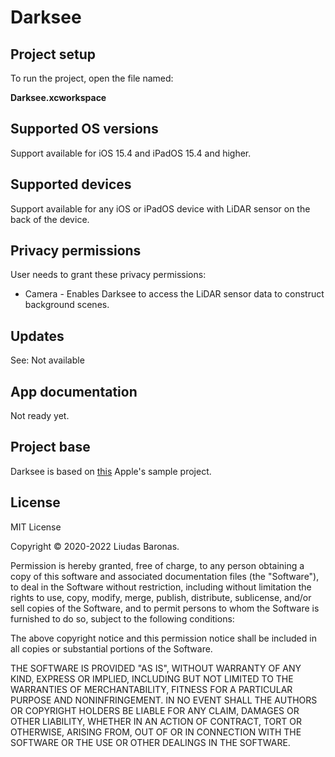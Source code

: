 # Darksee

## Project setup

To run the project, open the file named:

__Darksee.xcworkspace__

## Supported OS versions

Support available for iOS 15.4 and iPadOS 15.4 and higher.

## Supported devices

Support available for any iOS or iPadOS device with LiDAR sensor on the back of the device.

## Privacy permissions

User needs to grant these privacy permissions:

- Camera - Enables Darksee to access the LiDAR sensor data to construct background scenes.

## Updates

See: Not available

## App documentation

Not ready yet.

## Project base

Darksee is based on [this](https://developer.apple.com/documentation/avfoundation/additional_data_capture/streaming_depth_data_from_the_truedepth_camera) Apple's sample project.

## License

MIT License

Copyright © 2020-2022 Liudas Baronas.

Permission is hereby granted, free of charge, to any person obtaining a copy
of this software and associated documentation files (the "Software"), to deal
in the Software without restriction, including without limitation the rights
to use, copy, modify, merge, publish, distribute, sublicense, and/or sell
copies of the Software, and to permit persons to whom the Software is
furnished to do so, subject to the following conditions:

The above copyright notice and this permission notice shall be included in all
copies or substantial portions of the Software.

THE SOFTWARE IS PROVIDED "AS IS", WITHOUT WARRANTY OF ANY KIND, EXPRESS OR
IMPLIED, INCLUDING BUT NOT LIMITED TO THE WARRANTIES OF MERCHANTABILITY,
FITNESS FOR A PARTICULAR PURPOSE AND NONINFRINGEMENT. IN NO EVENT SHALL THE
AUTHORS OR COPYRIGHT HOLDERS BE LIABLE FOR ANY CLAIM, DAMAGES OR OTHER
LIABILITY, WHETHER IN AN ACTION OF CONTRACT, TORT OR OTHERWISE, ARISING FROM,
OUT OF OR IN CONNECTION WITH THE SOFTWARE OR THE USE OR OTHER DEALINGS IN THE
SOFTWARE.
